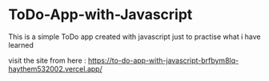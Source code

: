 # ToDo-App-with-Javascript
This is a simple ToDo app created with javascript just to practise what i have learned

visit the site from here : https://to-do-app-with-javascript-brfbym8lq-haythem532002.vercel.app/
